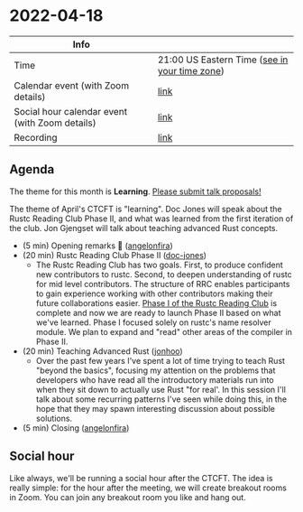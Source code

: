 # 2022-04-18

| Info                                           |                                                 |
| ---------------------------------------------- | ----------------------------------------------- |
| Time                                           | 21:00 US Eastern Time ([see in your time zone]) |
| Calendar event (with Zoom details)             | [link][cal]                                     |
| Social hour calendar event (with Zoom details) | [link][calsh]                                   |
| Recording                                      | [link](https://youtu.be/xOkI7xZ35fE)            |

[see in your time zone]: https://everytimezone.com/s/497ef0a9

[cal]: https://calendar.google.com/event?action=TEMPLATE&tmeid=MzNnbWI1ODJoZDYyaG51cm4zZDgxY2I4ZGsgN24wdnZvcWZlMGtibms2aTA0dWl1NTJ0MzBAZw&tmsrc=7n0vvoqfe0kbnk6i04uiu52t30%40group.calendar.google.com
[calsh]: https://calendar.google.com/event?action=TEMPLATE&tmeid=NWltcW8ybDlhNTV1YWF0aThnYzdpbXBibWwgN24wdnZvcWZlMGtibms2aTA0dWl1NTJ0MzBAZw&tmsrc=7n0vvoqfe0kbnk6i04uiu52t30%40group.calendar.google.com

## Agenda

The theme for this month is **Learning**. [Please submit talk proposals!](https://github.com/rust-lang/ctcft/issues/new/choose)

The theme of April's CTCFT is "learning". Doc Jones will speak about the Rustc
Reading Club Phase II, and what was learned from the first iteration of the
club. Jon Gjengset will talk about teaching advanced Rust concepts.

- (5 min) Opening remarks 👋 ([angelonfira])
- (20 min) Rustc Reading Club Phase II ([doc-jones])
    - The Rustc Reading Club has two goals. First, to produce confident new
      contributors to rustc. Second, to deepen understanding of rustc for mid
      level contributors. The structure of RRC enables participants to gain
      experience working with other contributors making their future
      collaborations easier. [Phase I of the Rustc Reading Club] is complete and
      now we are ready to launch Phase II based on what we've learned. Phase I
      focused solely on rustc's name resolver module. We plan to expand and
      "read" other areas of the compiler in Phase II.
- (20 min) Teaching Advanced Rust ([jonhoo])
    - Over the past few years I've spent a lot of time trying to teach Rust
      "beyond the basics", focusing my attention on the problems that developers
      who have read all the introductory materials run into when they sit down
      to actually use Rust "for real'. In this session I'll talk about some
      recurring patterns I've seen while doing this, in the hope that they may
      spawn interesting discussion about possible solutions.
- (5 min) Closing ([angelonfira])

[angelonfira]: https://github.com/angelonfira
[doc-jones]: https://github.com/doc-jones
[jonhoo]: https://github.com/jonhoo

[Phase I of the Rustc Reading Club]: https://mojosd.medium.com/rrc-phase-i-retrospective-74141fb246e4

## Social hour

Like always, we'll be running a social hour after the CTCFT. The idea is really
simple: for the hour after the meeting, we will create breakout rooms in Zoom.
You can join any breakout room you like and hang out.

[ctcft calendar]: https://calendar.google.com/calendar/embed?src=7n0vvoqfe0kbnk6i04uiu52t30%40group.calendar.google.com
